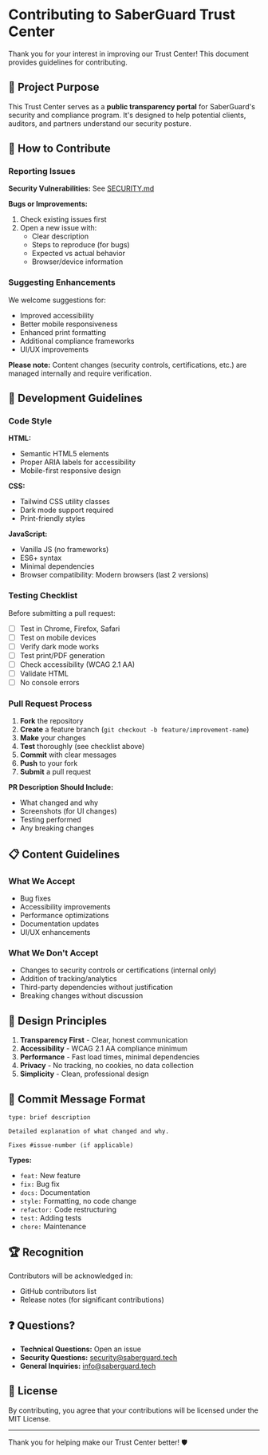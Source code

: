 # Contributing to SaberGuard Trust Center

Thank you for your interest in improving our Trust Center! This document provides guidelines for contributing.

## 🎯 Project Purpose

This Trust Center serves as a **public transparency portal** for SaberGuard's security and compliance program. It's designed to help potential clients, auditors, and partners understand our security posture.

## 🤝 How to Contribute

### Reporting Issues

**Security Vulnerabilities:** See [SECURITY.md](SECURITY.md)

**Bugs or Improvements:**
1. Check existing issues first
2. Open a new issue with:
   - Clear description
   - Steps to reproduce (for bugs)
   - Expected vs actual behavior
   - Browser/device information

### Suggesting Enhancements

We welcome suggestions for:
- Improved accessibility
- Better mobile responsiveness
- Enhanced print formatting
- Additional compliance frameworks
- UI/UX improvements

**Please note:** Content changes (security controls, certifications, etc.) are managed internally and require verification.

## 🔧 Development Guidelines

### Code Style

**HTML:**
- Semantic HTML5 elements
- Proper ARIA labels for accessibility
- Mobile-first responsive design

**CSS:**
- Tailwind CSS utility classes
- Dark mode support required
- Print-friendly styles

**JavaScript:**
- Vanilla JS (no frameworks)
- ES6+ syntax
- Minimal dependencies
- Browser compatibility: Modern browsers (last 2 versions)

### Testing Checklist

Before submitting a pull request:

- [ ] Test in Chrome, Firefox, Safari
- [ ] Test on mobile devices
- [ ] Verify dark mode works
- [ ] Test print/PDF generation
- [ ] Check accessibility (WCAG 2.1 AA)
- [ ] Validate HTML
- [ ] No console errors

### Pull Request Process

1. **Fork** the repository
2. **Create** a feature branch (`git checkout -b feature/improvement-name`)
3. **Make** your changes
4. **Test** thoroughly (see checklist above)
5. **Commit** with clear messages
6. **Push** to your fork
7. **Submit** a pull request

**PR Description Should Include:**
- What changed and why
- Screenshots (for UI changes)
- Testing performed
- Any breaking changes

## 📋 Content Guidelines

### What We Accept

- Bug fixes
- Accessibility improvements
- Performance optimizations
- Documentation updates
- UI/UX enhancements

### What We Don't Accept

- Changes to security controls or certifications (internal only)
- Addition of tracking/analytics
- Third-party dependencies without justification
- Breaking changes without discussion

## 🎨 Design Principles

1. **Transparency First** - Clear, honest communication
2. **Accessibility** - WCAG 2.1 AA compliance minimum
3. **Performance** - Fast load times, minimal dependencies
4. **Privacy** - No tracking, no cookies, no data collection
5. **Simplicity** - Clean, professional design

## 📝 Commit Message Format

```
type: brief description

Detailed explanation of what changed and why.

Fixes #issue-number (if applicable)
```

**Types:**
- `feat:` New feature
- `fix:` Bug fix
- `docs:` Documentation
- `style:` Formatting, no code change
- `refactor:` Code restructuring
- `test:` Adding tests
- `chore:` Maintenance

## 🏆 Recognition

Contributors will be acknowledged in:
- GitHub contributors list
- Release notes (for significant contributions)

## ❓ Questions?

- **Technical Questions:** Open an issue
- **Security Questions:** security@saberguard.tech
- **General Inquiries:** info@saberguard.tech

## 📄 License

By contributing, you agree that your contributions will be licensed under the MIT License.

---

Thank you for helping make our Trust Center better! 🛡️
